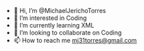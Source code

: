 - 👋 Hi, I’m @MichaelJerichoTorres
- 👀 I’m interested in Coding 
- 🌱 I’m currently learning XML
- 💞️ I’m looking to collaborate on Coding 
- 📫 How to reach me mj31torres@gmail.com

<!---
MichaelJerichoTorres/MichaelJerichoTorres is a ✨ special ✨ repository because its `README.md` (this file) appears on your GitHub profile.
You can click the Preview link to take a look at your changes.
--->
